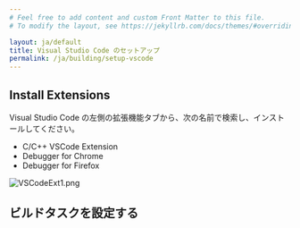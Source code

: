 ```yaml
---
# Feel free to add content and custom Front Matter to this file.
# To modify the layout, see https://jekyllrb.com/docs/themes/#overriding-theme-defaults

layout: ja/default
title: Visual Studio Code のセットアップ
permalink: /ja/building/setup-vscode
---
```


## Install Extensions

Visual Studio Code の左側の拡張機能タブから、次の名前で検索し、インストールしてください。

- C/C++ VSCode Extension
- Debugger for Chrome
- Debugger for Firefox

![VSCodeExt1.png](https://qiita-image-store.s3.ap-northeast-1.amazonaws.com/0/158514/bf97ad48-9626-4898-d671-48b740ddaecc.png)

## ビルドタスクを設定する
